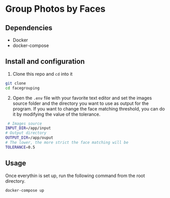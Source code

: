 # Group Photos by Faces

## Dependencies

- Docker
- docker-compose

## Install and configuration

1. Clone this repo and `cd` into it
```bash
git clone 
cd facegrouping
```

2. Open the `.env` file with your favorite text editor and set the images source folder and the directory you want to use as output for the program. If you want to change the face matching threshold, you can do it by modifying the value of the tolerance.
```bash
 # Images source
INPUT_DIR=/app/input
# Output directory
OUTPUT_DIR=/app/ouput
# The lower, the more strict the face matching will be
TOLERANCE=0.5 
```

## Usage
Once everythin is set up, run the following command from the root directory.
```bash
docker-compose up
```
